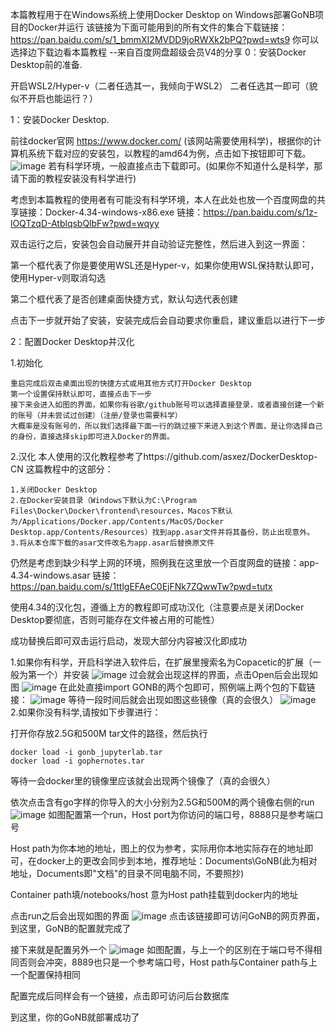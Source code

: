 本篇教程用于在Windows系统上使用Docker Desktop on Windows部署GoNB项目的Docker并运行
该链接为下面可能用到的所有文件的集合下载链接：https://pan.baidu.com/s/1_bmmXI2MVDD9joRWXk2bPQ?pwd=wts9 你可以选择边下载边看本篇教程
--来自百度网盘超级会员V4的分享
0：安装Docker Desktop前的准备.

开启WSL2/Hyper-v（二者任选其一，我倾向于WSL2）
二者任选其一即可（貌似不开启也能运行？）

1：安装Docker Desktop.

  前往docker官网 https://www.docker.com/ (该网站需要使用科学)，根据你的计算机系统下载对应的安装包，以教程的amd64为例，点击如下按钮即可下载。
  ![image](https://github.com/user-attachments/assets/051306c0-38ec-47a9-9c29-6ff5444195bc)
若有科学环境，一般直接点击下载即可。(如果你不知道什么是科学，那请下面的教程安装没有科学进行)

考虑到本篇教程的使用者有可能没有科学环境，本人在此处也放一个百度网盘的共享链接：Docker-4.34-windows-x86.exe 链接：https://pan.baidu.com/s/1z-lOQTzqD-AtblqsbQlbFw?pwd=wqyy 

双击运行之后，安装包会自动展开并自动验证完整性，然后进入到这一界面：

第一个框代表了你是要使用WSL还是Hyper-v，如果你使用WSL保持默认即可，使用Hyper-v则取消勾选

第二个框代表了是否创建桌面快捷方式，默认勾选代表创建

点击下一步就开始了安装，安装完成后会自动要求你重启，建议重启以进行下一步

2：配置Docker Desktop并汉化

  1.初始化
  
    重启完成后双击桌面出现的快捷方式或用其他方式打开Docker Desktop
    第一个设置保持默认即可，直接点击下一步
    接下来会进入如图的界面，如果你有谷歌/github账号可以选择直接登录，或者直接创建一个新的账号（并未尝试过创建）（注册/登录也需要科学）
    大概率是没有账号的，所以我们选择最下面一行的跳过接下来进入到这个界面，是让你选择自己的身份，直接选择skip即可进入Docker的界面。
    
  2.汉化
    本人使用的汉化教程参考了https://github.com/asxez/DockerDesktop-CN 这篇教程中的这部分：
    
    1.关闭Docker Desktop
    2.在Docker安装目录（Windows下默认为C:\Program Files\Docker\Docker\frontend\resources，Macos下默认为/Applications/Docker.app/Contents/MacOS/Docker Desktop.app/Contents/Resources）找到app.asar文件并将其备份，防止出现意外。
    3.将从本仓库下载的asar文件改名为app.asar后替换原文件
    
  仍然是考虑到缺少科学上网的环境，照例我在这里放一个百度网盘的链接：app-4.34-windows.asar 链接：https://pan.baidu.com/s/1ttlgEFAeC0EjFNk7ZQwwTw?pwd=tutx 
  
  使用4.34的汉化包，遵循上方的教程即可成功汉化（注意要点是关闭Docker Desktop要彻底，否则可能存在文件被占用的可能性）

  成功替换后即可双击运行启动，发现大部分内容被汉化即成功

  1.如果你有科学，开启科学进入软件后，在扩展里搜索名为Copacetic的扩展（一般为第一个）并安装
  ![image](https://github.com/user-attachments/assets/72f0f217-087d-4196-9dec-33c772f4097f)
  过会就会出现这样的界面，点击Open后会出现如图
  ![image](https://github.com/user-attachments/assets/a0ab4935-6be3-4d8f-aa75-2f2b9cd58d4f)
  在此处直接import GONB的两个包即可，照例端上两个包的下载链接：
  ![image](https://github.com/user-attachments/assets/96011ec4-04e8-4a58-9d31-0cac3d3baee5)
  等待一段时间后就会出现如图这些镜像（真的会很久）
  ![image](https://github.com/user-attachments/assets/e2da9f46-74ca-4f1b-8735-46d293750a24)
  2.如果你没有科学,请按如下步骤进行：
  
  打开你存放2.5G和500M tar文件的路径，然后执行
  
    docker load -i gonb_jupyterlab.tar
    docker load -i gophernotes.tar
    
  等待一会docker里的镜像里应该就会出现两个镜像了（真的会很久）
  
  依次点击含有go字样的你导入的大小分别为2.5G和500M的两个镜像右侧的run
  ![image](https://github.com/user-attachments/assets/fa0ce9f3-7ea8-4e9f-8d20-f973253cd3bb)
  如图配置第一个run，Host port为你访问的端口号，8888只是参考端口号
  
  Host path为你本地的地址，图上的仅为参考，实际用你本地实际存在的地址即可，在docker上的更改会同步到本地，推荐地址：Documents\GoNB(此为相对地址，Documents即"文档"的目录不同电脑不同，不要照抄)

  Container path填/notebooks/host 意为Host path挂载到docker内的地址
  
  点击run之后会出现如图的界面
  ![image](https://github.com/user-attachments/assets/cab92abe-d8ab-4f1d-acb7-a3c1260e26ae)
  点击该链接即可访问GoNB的网页界面，到这里，GoNB的配置就完成了

  接下来就是配置另外一个
  ![image](https://github.com/user-attachments/assets/4ec51649-e9c6-41cf-b649-6e8fddb61939)
  如图配置，与上一个的区别在于端口号不得相同否则会冲突，8889也只是一个参考端口号，Host path与Container path与上一个配置保持相同
  
  配置完成后同样会有一个链接，点击即可访问后台数据库
  
  到这里，你的GoNB就部署成功了
  

  
  


